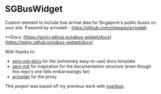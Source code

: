 # SGBusWidget
Custom element to include bus arrival data for Singapore's public buses on your site. Powered by arrivelah - https://github.com/cheeaun/arrivelah

**Docs: [https://gohjy.github.io/sgbus-widget/docs](https://gohjy.github.io/sgbus-widget/docs)

With thanks to:
- [zero-md-docs] for the (extremely easy-to-use) docs template
- [zero-md] for inspiration for the documentation structure (even though this repo's one falls embarrasingly far)
- [arrivelah] for the proxy 

This project was based off my previous work with [nushbus].

[zero-md-docs]: https://github.com/zerodevx/zero-md-docs
[zero-md]: https://zerodevx.github.io/zero-md
[arrivelah]: https://github.com/cheeaun/arrivelah
[nushbus]: https://github.com/gohjy/nushbus